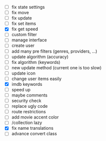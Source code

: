 - [ ] fix state settings
- [ ] fix move
- [ ] fix update
- [ ] fix set items
- [x] fix get speed
- [ ] custom filter
- [ ] manage interface
- [ ] create user
- [ ] add many pre filters (genres, providers, ...)
- [ ] update algorithm (accuracy)
- [ ] fix algorithm (keywords)
- [ ] new update method (current one is too slow)
- [ ] update icon
- [ ] change user items easily
- [x] imdb keywords
- [ ] speed up
- [ ] maybe comments
- [ ] security check
- [ ] replace ugly code
- [ ] route restrictions
- [ ] add movie accent color
- [ ] /collection lazy
- [x] fix name translations
- [ ] advance convert class
